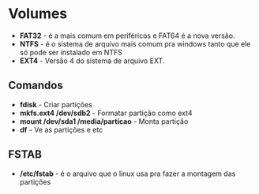 # Volumes
- **FAT32** - é a mais comum em periféricos e FAT64 é a nova versão.
- **NTFS** - é o sistema de arquivo mais comum pra windows tanto que ele só pode ser instalado em NTFS
- **EXT4** - Versão 4 do sistema de arquivo EXT.
## Comandos
- **fdisk** - Criar partições
- **mkfs.ext4 /dev/sdb2** - Formatar partição como ext4 
- **mount /dev/sda1 /media/particao** - Monta partição 
- **df** - Ve as partições e etc
## FSTAB
- **/etc/fstab** - é o arquivo que o linux usa pra fazer a montagem das partições
